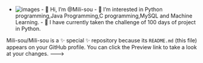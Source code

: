 - ![images](https://github.com/user-attachments/assets/8627c294-cd64-431f-9484-0ab168ec9825)                                                                                                       - 👋 Hi, I’m @Mili-sou
                                                                                                       - 👀 I’m interested in Python programming,Java Programming,C programming,MySQL and Machine Learning.
                                                                                                       - 🌱 I have currently taken the challenge of 100 days of project in Python.



Mili-sou/Mili-sou is a ✨ special ✨ repository because its `README.md` (this file) appears on your GitHub profile.
You can click the Preview link to take a look at your changes.
--->

